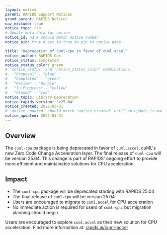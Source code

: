 ```yaml
---
layout: notice
parent: RAPIDS Support Notices
grand_parent: RAPIDS Notices
nav_exclude: true
notice_type: rsn
# Update meta-data for notice
notice_id: 43 # should match notice number
notice_pin: true # set to true to pin to notice page

title: "Deprecation of cuml-cpu in favor of cuml.accel"
notice_author: RAPIDS Ops
notice_status: Completed
notice_status_color: green
# 'notice_status' and 'notice_status_color' combinations:
#   "Proposal" - "blue"
#   "Completed" - "green"
#   "Review" - "purple"
#   "In Progress" - "yellow"
#   "Closed" - "red"
notice_topic: Library Deprecation
notice_rapids_version: "v25.04"
notice_created: 2025-03-31
# 'notice_updated' should match 'notice_created' until an update is made
notice_updated: 2025-03-31
---
```


## Overview

The `cuml-cpu` package is being deprecated in favor of `cuml.accel`, cuML's new Zero Code Change Acceleration layer.
The final release of `cuml-cpu` will be version 25.04.
This change is part of RAPIDS' ongoing effort to provide more efficient and maintainable solutions for CPU acceleration.

## Impact

- The `cuml-cpu` package will be deprecated starting with RAPIDS 25.04
- The final release of `cuml-cpu` will be version 25.04
- Users are encouraged to migrate to `cuml.accel` for CPU acceleration
- No immediate action is required for users of `cuml-cpu`, but migration planning should begin

Users are encouraged to explore `cuml.accel` as their new solution for CPU acceleration.
Find more information at:
[rapids.ai/cuml-accel](https://rapids.ai/cuml-accel/)

